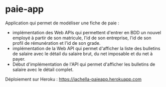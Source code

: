 # paie-app

Application qui permet de modéliser une fiche de paie : 
- implémentation des Web APIs qui permettent d'entrer en BDD un nouvel employé à partir de son matricule, l'id de son entreprise, l'id de son profil de rémunération et l'id de son grade.
- implémentation de la Web API qui permet d'afficher la liste des bulletins de salaire avec le détail du salaire brut, du net imposable et du net à payer.
- Début d'implémentation de l'API qui permet d'afficher les bulletins de salaire avec le détail complet. 

Déploiement sur Heroku : https://iachella-paieapp.herokuapp.com
